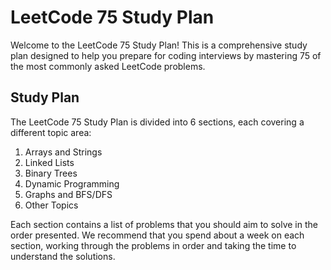 # LeetCode 75 Study Plan

Welcome to the LeetCode 75 Study Plan! This is a comprehensive study plan designed to help you prepare for coding interviews by mastering 75 of the most commonly asked LeetCode problems.

## Study Plan

The LeetCode 75 Study Plan is divided into 6 sections, each covering a different topic area:

1. Arrays and Strings
2. Linked Lists
3. Binary Trees
4. Dynamic Programming
5. Graphs and BFS/DFS
6. Other Topics

Each section contains a list of problems that you should aim to solve in the order presented. We recommend that you spend about a week on each section, working through the problems in order and taking the time to understand the solutions.


